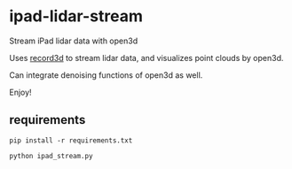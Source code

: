 # ipad-lidar-stream
Stream iPad lidar data with open3d

Uses [record3d](https://github.com/marek-simonik/record3d) to stream lidar data, and visualizes point clouds by open3d.

Can integrate denoising functions of open3d as well.

Enjoy!

## requirements
`pip install -r requirements.txt`

`python ipad_stream.py`